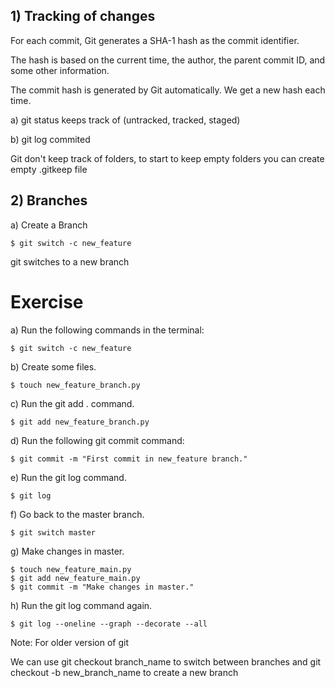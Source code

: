 
## 1) Tracking of changes ##
For each commit, Git generates a SHA-1 hash as the commit identifier. 

The hash is based on the current time, the author, the parent commit ID, and some other information.

The commit hash is generated by Git automatically. We get a new hash each time.


a) git status keeps track of (untracked, tracked, staged) 

b) git log  commited

Git don't keep track of folders, to start to keep empty folders
you can create empty .gitkeep file

## 2) Branches

a) Create a Branch

```
$ git switch -c new_feature
```

git switches to a new branch

# Exercise

a) Run the following commands in the terminal:

```
$ git switch -c new_feature
```

b) Create some files.
```
$ touch new_feature_branch.py
```

c) Run the git add . command.
```
$ git add new_feature_branch.py
```

d) Run the following git commit command:
```
$ git commit -m "First commit in new_feature branch."
```

e) Run the git log command.
```
$ git log
```

f) Go back to the master branch.
```
$ git switch master
```

g) Make changes in master.
```
$ touch new_feature_main.py
$ git add new_feature_main.py
$ git commit -m "Make changes in master."
```

h) Run the git log command again.
```
$ git log --oneline --graph --decorate --all
```

Note:
For older version of git

We can use git checkout branch_name to switch between branches and 
git checkout -b new_branch_name to create a new branch

